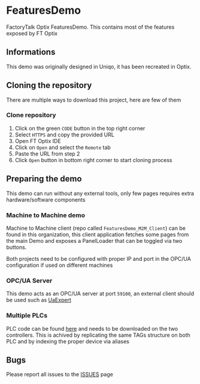 # FeaturesDemo
FactoryTalk Optix FeaturesDemo. This contains most of the features exposed by FT Optix

## Informations
This demo was originally designed in Uniqo, it has been recreated in Optix.

## Cloning the repository
There are multiple ways to download this project, here are few of them

### Clone repository
1. Click on the green `CODE` button in the top right corner
2. Select `HTTPS` and copy the provided URL
3. Open FT Optix IDE
4. Click on `Open` and select the `Remote` tab
5. Paste the URL from step 2
6. Click `Open` button in bottom right corner to start cloning process

## Preparing the demo
This demo can run without any external tools, only few pages requires extra hardware/software components

### Machine to Machine demo
Machine to Machine client (repo called `FeaturesDemo_M2M_Client`) can be found in this organization, this client application fetches some pages from the main Demo and exposes a PanelLoader that can be toggled via two buttons.

Both projects need to be configured with proper IP and port in the OPC/UA configuration if used on different machines

### OPC/UA Server
This demo acts as an OPC/UA server at port `59100`, an external client should be used such as [UaExpert](https://www.unified-automation.com/products/development-tools/uaexpert.html)

### Multiple PLCs
PLC code can be found [here](https://github.com/SalesAndApplications/FeaturesDemo/tree/main/DemoUniqoPlc) and needs to be downloaded on the two controllers. This is achived by replicating the same TAGs structure on both PLC and by indexing the proper device via aliases

## Bugs
Please report all issues to the [ISSUES](https://github.com/SalesAndApplications/FeaturesDemo/issues) page
